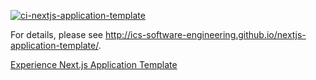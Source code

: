 [![ci-nextjs-application-template](https://github.com/ics-software-engineering/nextjs-application-template/actions/workflows/ci.yml/badge.svg)](https://github.com/ics-software-engineering/nextjs-application-template/actions/workflows/ci.yml)

For details, please see http://ics-software-engineering.github.io/nextjs-application-template/.


[Experience Next.js Application Template](http://courses.ics.hawaii.edu/ics314s25/morea/nextjs-2/experience-nextjs-application-template.html)
